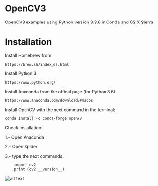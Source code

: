 # OpenCV3

OpenCV3 examples using Python version 3.3.6 in Conda and OS X Sierra

# Installation

Install Homebrew from 

    https://brew.sh/index_es.html

Install Python 3

    https://www.python.org/

Install Anaconda from the offical page (for Python 3.6)

    https://www.anaconda.com/download/#macos

Install OpenCV with the next command in the terminal:

    conda install -c conda-forge opencv

Check Installation:

1.- Open Anaconda

2.- Open Spider

3.- type the next commands:

        import cv2
        print (cv2.__version__)
        
![alt text](http://url/to/img.png)


